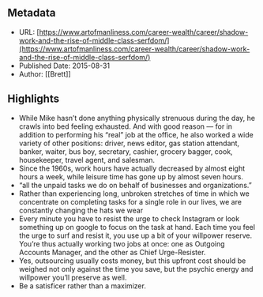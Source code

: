 ## Metadata
* URL: [https://www.artofmanliness.com/career-wealth/career/shadow-work-and-the-rise-of-middle-class-serfdom/](https://www.artofmanliness.com/career-wealth/career/shadow-work-and-the-rise-of-middle-class-serfdom/)
* Published Date: 2015-08-31
* Author: [[Brett]]

## Highlights
* While Mike hasn’t done anything physically strenuous during the day, he crawls into bed feeling exhausted. And with good reason — for in addition to performing his “real” job at the office, he also worked a wide variety of other positions: driver, news editor, gas station attendant, banker, waiter, bus boy, secretary, cashier, grocery bagger, cook, housekeeper, travel agent, and salesman.
* Since the 1960s, work hours have actually decreased by almost eight hours a week, while leisure time has gone up by almost seven hours.
* “all the unpaid tasks we do on behalf of businesses and organizations.”
* Rather than experiencing long, unbroken stretches of time in which we concentrate on completing tasks for a single role in our lives, we are constantly changing the hats we wear
* Every minute you have to resist the urge to check Instagram or look something up on google to focus on the task at hand. Each time you feel the urge to surf and resist it, you use up a bit of your willpower reserve. You’re thus actually working two jobs at once: one as Outgoing Accounts Manager, and the other as Chief Urge-Resister.
* Yes, outsourcing usually costs money, but this upfront cost should be weighed not only against the time you save, but the psychic energy and willpower you’ll preserve as well.
* Be a satisficer rather than a maximizer.